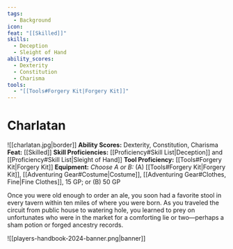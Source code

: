 ```yaml
---
tags:
  - Background
icon: 
feat: "[[Skilled]]"
skills:
  - Deception
  - Sleight of Hand
ability_scores:
  - Dexterity
  - Constitution
  - Charisma
tools:
  - "[[Tools#Forgery Kit|Forgery Kit]]"
---
```


# Charlatan

![[charlatan.jpg|border]]
**Ability Scores:** Dexterity, Constitution, Charisma
**Feat:** [[Skilled]]
**Skill Proficiencies:** [[Proficiency#Skill List\|Deception]] and [[Proficiency#Skill List\|Sleight of Hand]]
**Tool Proficiency:** [[Tools#Forgery Kit|Forgery Kit]]
**Equipment:** _Choose A or B:_ (A) [[Tools#Forgery Kit\|Forgery Kit]], [[Adventuring Gear#Costume\|Costume]], [[Adventuring Gear#Clothes, Fine\|Fine Clothes]], 15 GP; or (B) 50 GP

Once you were old enough to order an ale, you soon had a favorite stool in every tavern within ten miles of where you were born. As you traveled the circuit from public house to watering hole, you learned to prey on unfortunates who were in the market for a comforting lie or two—perhaps a sham potion or forged ancestry records.

![[players-handbook-2024-banner.png|banner]]
